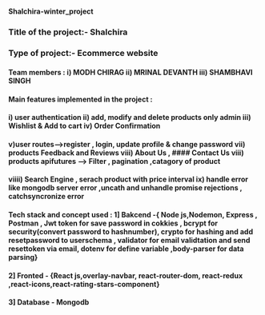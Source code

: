 #### Shalchira-winter_project

### Title of the project:- Shalchira 

### Type of project:- Ecommerce website

#### Team members : i) MODH CHIRAG    ii) MRINAL DEVANTH  iii) SHAMBHAVI SINGH

#### Main features implemented in the project : 
####                                               i) user authentication  ii) add, modify and delete products only admin  iii) Wishlist & Add to cart  iv) Order Confirmation 
####                                               v)user routes-->register , login, update profile & change password  vii) products Feedback and Reviews   viii) About Us ,     ####                                               Contact Us    viii) products apifutures --> Filter , pagination ,catagory of product
####                                               viiii) Search Engine , serach product with price interval  ix) handle error like mongodb server error ,uncath and unhandle                                                        promise rejections , catchsyncronize error



#### Tech stack and concept used : 1] Bakcend -{ Node js,Nodemon, Express , Postman , Jwt token for save password in cokkies , bcrypt for security(convert password to hashnumber), crypto for hashing and add resetpassword to userschema , validator for email validtation and send resettoken via email, dotenv for define variable ,body-parser for data parsing}
####                                   2] Fronted - {React js,overlay-navbar, react-router-dom, react-redux ,react-icons,react-rating-stars-component}
####                                   3] Database - Mongodb
